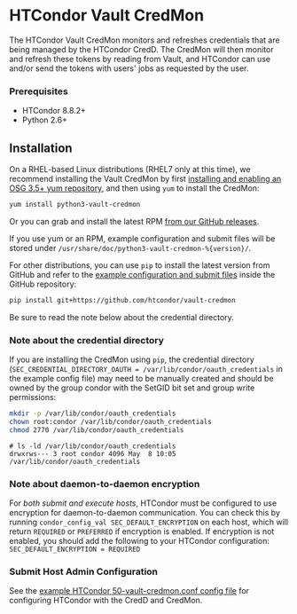 # HTCondor Vault CredMon

The HTCondor Vault CredMon monitors and refreshes credentials
that are being managed by the HTCondor CredD. 
The CredMon will then monitor and refresh these tokens by reading from
Vault, and HTCondor can use and/or send the tokens with users' jobs as
requested by the user.

### Prerequisites

* HTCondor 8.8.2+
* Python 2.6+

## Installation

On a RHEL-based Linux distributions (RHEL7 only at this time), we
recommend installing the Vault CredMon by first
[installing and enabling an OSG 3.5+ yum repository](https://opensciencegrid.org/docs/common/yum/),
and then using `yum` to install the CredMon:
```sh
yum install python3-vault-credmon
```
Or you can grab and install the latest RPM
[from our GitHub releases](../../releases).

If you use yum or an RPM, example configuration and submit files will
be stored under
`/usr/share/doc/python3-vault-credmon-%{version}/`.

For other distributions, you can use `pip` to install the latest
version from GitHub and refer to the
[example configuration and submit files](examples) inside the GitHub
repository:
```sh
pip install git+https://github.com/htcondor/vault-credmon
```
Be sure to read the note below about the credential directory.

### Note about the credential directory

If you are installing the CredMon using `pip`, the credential directory
(`SEC_CREDENTIAL_DIRECTORY_OAUTH = /var/lib/condor/oauth_credentials`
in the example config file) may need to be manually created and should
be owned by the group condor with the SetGID bit set and group write
permissions:
```sh
mkdir -p /var/lib/condor/oauth_credentials
chown root:condor /var/lib/condor/oauth_credentials
chmod 2770 /var/lib/condor/oauth_credentials
```
```
# ls -ld /var/lib/condor/oauth_credentials
drwxrws--- 3 root condor 4096 May  8 10:05 /var/lib/condor/oauth_credentials
```

### Note about daemon-to-daemon encryption

For *both submit and execute hosts*, HTCondor must be configured to
use encryption for daemon-to-daemon communication. You can check this
by running `condor_config_val SEC_DEFAULT_ENCRYPTION` on each host,
which will return `REQUIRED` or `PREFERRED` if encryption is enabled.
If encryption is not enabled, you should add the following to your HTCondor
configuration:
    ```
    SEC_DEFAULT_ENCRYPTION = REQUIRED
    ```

### Submit Host Admin Configuration

See the
[example HTCondor 50-vault-credmon.conf config file](examples/config/condor/50-vault-credmon.conf)
for configuring HTCondor with the CredD and CredMon.

